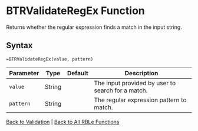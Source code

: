 # BTRValidateRegEx Function

Returns whether the regular expression finds a match in the input string.

## Syntax

```excel
=BTRValidateRegEx(value, pattern)
```

Parameter | Type | Default | Description
---|---|---|---
`value` | String |  | The input provided by user to search for a match.
`pattern` | String |  | The regular expression pattern to match.

[Back to Validation](RBLeValidation.md) | [Back to All RBLe Functions](RBLe.md#function-documentation)